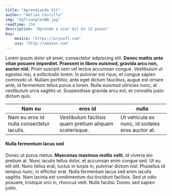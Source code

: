 ```yaml
---
title: "Aprendiendo Git"
author: "Adrian Castillo"
img: "bgTrianglesBW.jpg"
readtime: 256
description: "Aprende a usar Git en 12 pasos"
buy:
    mexico: "https://arysoft.com"
    usa: "http://amazon.com"
---
```

Lorem ipsum dolor sit amet, consectetur adipiscing elit. **Donec mattis ante vitae posuere imperdiet. Praesent in libero euismod, gravida arcu non, auctor nisl.** Proin suscipit sem vel lectus accumsan congue. Vestibulum ut egestas nisi, a sollicitudin lorem. In pulvinar est risus, et congue sapien commodo ut. Nullam porttitor, ante eget dictum faucibus, augue est ornare ante, id fermentum tellus purus a lorem. Nulla euismod ultricies nunc, at vestibulum urna sagittis ut. Suspendisse gravida arcu est, et convallis justo dictum quis. 
 
|Nam eu | eros id | nulla |
|--- | --- | --- |
| Nam eu eros id nulla consectetur iaculis. | Vestibulum facilisis quam pretium aliquam scelerisque. | Ut vehicula ex nunc, id sodales eros auctor at.|
 
#### Nulla fermentum lacus sed
Donec ut purus metus. **Maecenas maximus mollis velit**, id viverra leo pretium at. Nunc iaculis tellus dolor, et accumsan enim congue sed. Ut eu elit elit. Nunc tellus erat, luctus in turpis in, pulvinar dictum nisl. Phasellus id tempus nunc, in efficitur erat. Nulla fermentum lacus sed enim iaculis sagittis. Nam lacinia est condimentum dui tincidunt facilisis. Sed ut odio posuere, tristique orci in, rhoncus velit. Nulla facilisi. Donec sed sapien justo. 